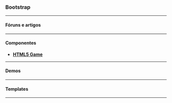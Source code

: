 ### Bootstrap

---

#### Fóruns e artigos

---

#### Componentes
- __[HTML5 Game](https://github.com/ummahusla/HTML5-Game-Development)__

---

#### Demos

---

#### Templates

---
